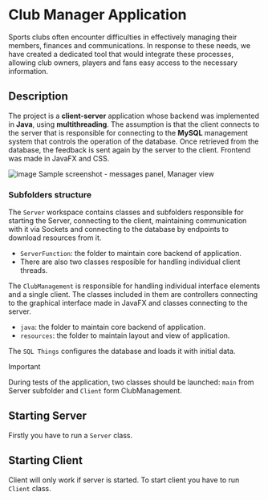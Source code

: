 # Club Manager Application
Sports clubs often encounter difficulties in effectively managing their members, finances and communications. In response to these needs, we have created a dedicated tool that would integrate these processes, allowing club owners, players and fans easy access to the necessary information.

## Description
The project is a **client-server** application whose backend was implemented in **Java**, using **multithreading**. The assumption is that the client connects to the server that is responsible for connecting to the **MySQL** management system that controls the operation of the database. Once retrieved from the database, the feedback is sent again by the server to the client.
Frontend was made in JavaFX and CSS.


![image](https://github.com/dminior8/ClubManagerApplication/assets/86890266/8a2ad603-829d-4861-9840-2eb35e8727d5)
Sample screenshot - messages panel, Manager view
 
### Subfolders structure
The `Server` workspace contains classes and subfolders responsible for starting the Server, connecting to the client, maintaining communication with it via Sockets and connecting to the database by endpoints to download resources from it.
* `ServerFunction`: the folder to maintain core backend of application.
* There are also two classes resposible for handling individual client threads.

The `ClubManagement` is responsible for handling individual interface elements and a single client. The classes included in them are controllers connecting to the graphical interface made in JavaFX and classes connecting to the server.
* `java`: the folder to maintain core backend of application.
* `resources`: the folder to maintain layout and view of application.

The `SQL Things` configures the database and loads it with initial data.

> [!IMPORTANT]
> During tests of the application, two classes should be launched: `main` from Server subfolder and `Client` form ClubManagement.

## Starting Server
Firstly you have to run a `Server` class.
 
## Starting Client
Client will only work if server is started.
To start client you have to run `Client` class.
